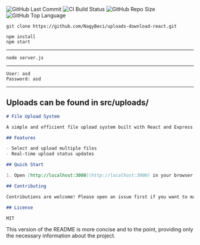 ![GitHub Last Commit](https://img.shields.io/github/last-commit/NagyBeci/uploads-download-react)
![CI Build Status](https://github.com/NagyBeci/uploads-download-react/actions/workflows/ci.yaml/badge.svg)
![GitHub Repo Size](https://img.shields.io/github/repo-size/NagyBeci/uploads-download-react)
![GitHub Top Language](https://img.shields.io/github/languages/top/NagyBeci/uploads-download-react)

```
git clone https://github.com/NagyBeci/uploads-download-react.git
```

```
npm install
npm start
```
---
```
node server.js
```
---
```
User: asd
Password: asd
```
---
Uploads can be found in src/uploads/
---
```markdown
# File Upload System

A simple and efficient file upload system built with React and Express.

## Features

- Select and upload multiple files
- Real-time upload status updates

## Quick Start

1. Open [http://localhost:3000](http://localhost:3000) in your browser.

## Contributing

Contributions are welcome! Please open an issue first if you want to make major changes.

## License

MIT
```

This version of the README is more concise and to the point, providing only the necessary information about the project.
